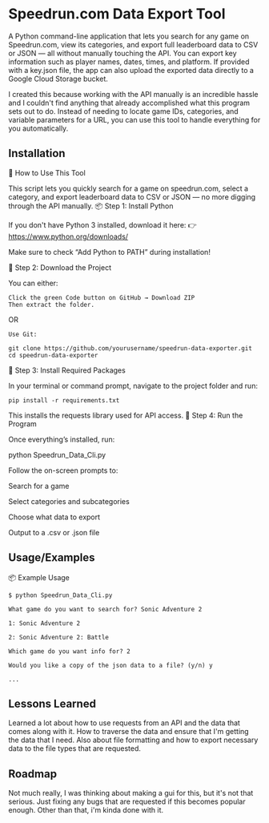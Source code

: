 # Speedrun.com Data Export Tool
A Python command-line application that lets you search for any game on Speedrun.com, view its categories, and export full leaderboard data to CSV or JSON — all without manually touching the API. You can export key information such as player names, dates, times, and platform. If provided with a key.json file, the app can also upload the exported data directly to a Google Cloud Storage bucket.

I created this because working with the API manually is an incredible hassle and I couldn't find anything that already accomplished what this program sets out to do. Instead of needing to locate game IDs, categories, and variable parameters for a URL, you can use this tool to handle everything for you automatically.


## Installation

🚀 How to Use This Tool

This script lets you quickly search for a game on speedrun.com, select a category, and export leaderboard data to CSV or JSON — no more digging through the API manually.
📦 Step 1: Install Python

If you don't have Python 3 installed, download it here:
👉 https://www.python.org/downloads/

Make sure to check “Add Python to PATH” during installation!

📁 Step 2: Download the Project

You can either:

    Click the green Code button on GitHub → Download ZIP
    Then extract the folder.

OR

    Use Git:

    git clone https://github.com/yourusername/speedrun-data-exporter.git
    cd speedrun-data-exporter

🔧 Step 3: Install Required Packages

In your terminal or command prompt, navigate to the project folder and run:
    
    pip install -r requirements.txt
    
This installs the requests library used for API access.
🏁 Step 4: Run the Program

Once everything’s installed, run:

python Speedrun_Data_Cli.py

Follow the on-screen prompts to:

Search for a game

Select categories and subcategories

Choose what data to export

Output to a .csv or .json file
    
## Usage/Examples

📦 Example Usage

    $ python Speedrun_Data_Cli.py
    
    What game do you want to search for? Sonic Adventure 2
    
    1: Sonic Adventure 2

    2: Sonic Adventure 2: Battle
    
    Which game do you want info for? 2
    
    Would you like a copy of the json data to a file? (y/n) y
    
    ...
## Lessons Learned

Learned a lot about how to use requests from an API and the data that comes along with it. How to traverse the data and ensure that I'm getting the data that I need. Also about file formatting and how to export necessary data to the file types that are requested. 
## Roadmap
Not much really, I was thinking about making a gui for this, but it's not that serious. Just fixing any bugs that are requested if this becomes popular enough. Other than that, i'm kinda done with it. 
